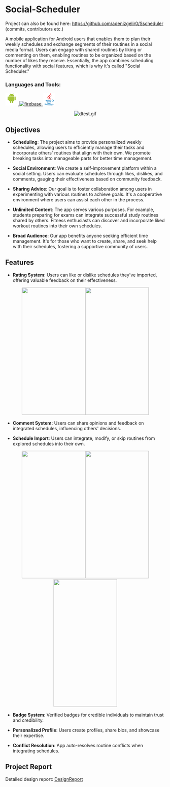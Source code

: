 # Social-Scheduler

Project can also be found here: https://github.com/adenizgelir0/Sscheduler (commits, contributors etc.)

A mobile application for Android users that enables them to plan their weekly schedules and exchange segments of their routines in a social media format. Users can engage with shared routines by liking or commenting on them, enabling routines to be organized based on the number of likes they receive. Essentially, the app combines scheduling functionality with social features, which is why it's called "Social Scheduler."

<h3 align="left">Languages and Tools:</h3>
<p align="left"> <a href="https://developer.android.com" target="_blank" rel="noreferrer"> <img src="https://raw.githubusercontent.com/devicons/devicon/master/icons/android/android-original-wordmark.svg" alt="android" width="40" height="40"/> </a> <a href="https://firebase.google.com/" target="_blank" rel="noreferrer"> <img src="https://www.vectorlogo.zone/logos/firebase/firebase-icon.svg" alt="firebase" width="40" height="40"/> </a> <a href="https://www.java.com" target="_blank" rel="noreferrer"> <img src="https://raw.githubusercontent.com/devicons/devicon/master/icons/java/java-original.svg" alt="java" width="40" height="40"/> </a> </p>

<p align="center"> <img src="https://github.com/karaca-i/Social-Scheduler/blob/main/dtest.gif" alt="dtest.gif" width="300" height = "600"> </p> 

## Objectives
- **Scheduling**: The project aims to provide personalized weekly schedules, allowing users to efficiently manage their tasks and incorporate others' routines that align with their own. We promote breaking tasks into manageable parts for better time management.

- **Social Environment**: We create a self-improvement platform within a social setting. Users can evaluate schedules through likes, dislikes, and comments, gauging their effectiveness based on community feedback.
- **Sharing Advice**: Our goal is to foster collaboration among users in experimenting with various routines to achieve goals. It's a cooperative environment where users can assist each other in the process.
- **Unlimited Content**: The app serves various purposes. For example, students preparing for exams can integrate successful study routines shared by others. Fitness enthusiasts can discover and incorporate liked workout routines into their own schedules.
- **Broad Audience**: Our app benefits anyone seeking efficient time management. It's for those who want to create, share, and seek help with their schedules, fostering a supportive community of users.

## Features

- **Rating System**: Users can like or dislike schedules they've imported, offering valuable feedback on their effectiveness.
<p align="center"> <img src="https://github.com/karaca-i/Social-Scheduler/blob/main/assets/Screenshot_10.png"width="200" class="image-with-margin" height = "400"><img src="https://github.com/karaca-i/Social-Scheduler/blob/main/assets/Screenshot_13.png" class="image-with-margin" width="200" height = "400"> </p>

- **Comment System:** Users can share opinions and feedback on integrated schedules, influencing others' decisions.

- **Schedule Import**: Users can integrate, modify, or skip routines from explored schedules into their own.
<p align="center"> <img src="https://github.com/karaca-i/Social-Scheduler/blob/main/assets/Screenshot_14.png" class="image-with-margin" width="200" height = "400"><img src="https://github.com/karaca-i/Social-Scheduler/blob/main/assets/Screenshot_11.png" class="image-with-margin" width="200" height = "400"> <img src="https://github.com/karaca-i/Social-Scheduler/blob/main/assets/personalize.png" class="image-with-margin" width="200" height = "400"></p>

- **Badge System**: Verified badges for credible individuals to maintain trust and credibility.

- **Personalized Profile**: Users create profiles, share bios, and showcase their expertise.

- **Conflict Resolution**: App auto-resolves routine conflicts when integrating schedules.

## Project Report
Detailed design report: [DesignReport](https://github.com/gedd1/Social-Scheduler/blob/main/DetailedDesignReport.pdf)
